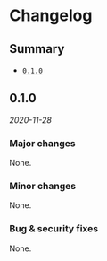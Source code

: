 # Changelog

## Summary

- [`0.1.0`](#010)

## 0.1.0 

*2020-11-28*

### Major changes

None.

### Minor changes

None.

### Bug & security fixes

None.
